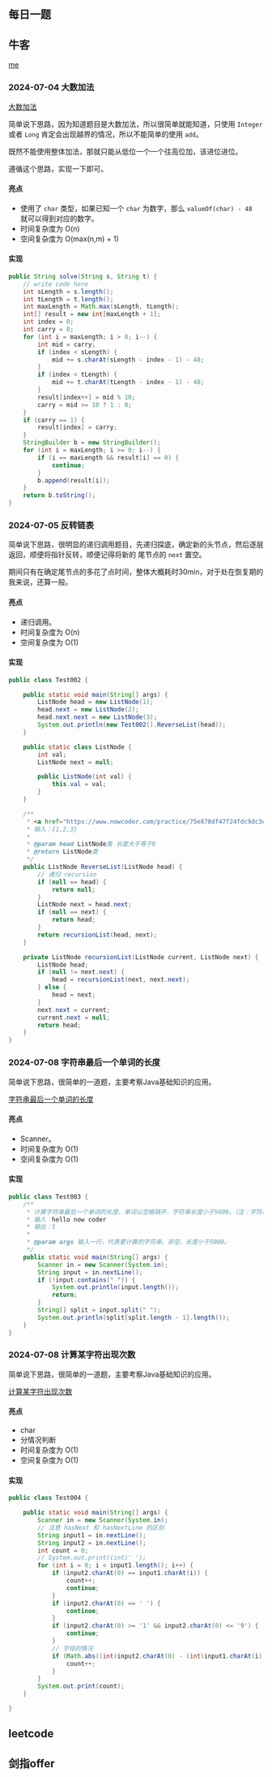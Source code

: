 ## 每日一题

## 牛客

[me](https://www.nowcoder.com/users/635062304)

### 2024-07-04 大数加法

[大数加法](https://www.nowcoder.com/practice/11ae12e8c6fe48f883cad618c2e81475?tpId=196&tqId=37176&rp=1&ru=/exam/oj&qru=/exam/oj&sourceUrl=%2Fexam%2Foj%3Ftab%3D%25E7%25AE%2597%25E6%25B3%2595%25E7%25AF%2587%26topicId%3D196%26page%3D1&difficulty=undefined&judgeStatus=undefined&tags=&title=)

简单说下思路，因为知道题目是大数加法，所以很简单就能知道，只使用 `Integer` 或者 `Long`
肯定会出现越界的情况，所以不能简单的使用 `add`。

既然不能使用整体加法，那就只能从低位一个一个往高位加，该进位进位。

遵循这个思路，实现一下即可。

#### 亮点

- 使用了 `char` 类型，如果已知一个 `char` 为数字，那么 `valueOf(char) - 48 ` 就可以得到对应的数字。
- 时间复杂度为 O(n)
- 空间复杂度为 O(max(n,m) + 1)


#### 实现

```java
public String solve(String s, String t) {
    // write code here
    int sLength = s.length();
    int tLength = t.length();
    int maxLength = Math.max(sLength, tLength);
    int[] result = new int[maxLength + 1];
    int index = 0;
    int carry = 0;
    for (int i = maxLength; i > 0; i--) {
        int mid = carry;
        if (index < sLength) {
            mid += s.charAt(sLength - index - 1) - 48;
        }
        if (index < tLength) {
            mid += t.charAt(tLength - index - 1) - 48;
        }
        result[index++] = mid % 10;
        carry = mid >= 10 ? 1 : 0;
    }
    if (carry == 1) {
        result[index] = carry;
    }
    StringBuilder b = new StringBuilder();
    for (int i = maxLength; i >= 0; i--) {
        if (i == maxLength && result[i] == 0) {
            continue;
        }
        b.append(result[i]);
    }
    return b.toString();
}
```

### 2024-07-05 反转链表

简单说下思路，很明显的递归调用题目，先递归探底，确定新的头节点，然后逐层返回，顺便将指针反转，顺便记得将新的 尾节点的 `next` 置空。

期间只有在确定尾节点的多花了点时间，整体大概耗时30min，对于处在恢复期的我来说，还算一般。

#### 亮点

- 递归调用。
- 时间复杂度为 O(n)
- 空间复杂度为 O(1)


#### 实现

```java
public class Test002 {

    public static void main(String[] args) {
        ListNode head = new ListNode(1);
        head.next = new ListNode(2);
        head.next.next = new ListNode(3);
        System.out.println(new Test002().ReverseList(head));
    }

    public static class ListNode {
        int val;
        ListNode next = null;

        public ListNode(int val) {
            this.val = val;
        }
    }

    /**
     * <a href="https://www.nowcoder.com/practice/75e878df47f24fdc9dc3e400ec6058ca?tpId=295&tqId=23286&ru=/exam/oj&qru=/ta/format-top101/question-ranking&sourceUrl=%2Fexam%2Foj%3Fpage%3D1%26tab%3D%25E7%25AE%2597%25E6%25B3%2595%25E7%25AF%2587%26topicId%3D295%26fromPut%3Dpc_kol_aaaxiu">反转链表</a>
     * 输入：{1,2,3}
     *
     * @param head ListNode类 长度大于等于0
     * @return ListNode类
     */
    public ListNode ReverseList(ListNode head) {
        // 递归 recursion
        if (null == head) {
            return null;
        }
        ListNode next = head.next;
        if (null == next) {
            return head;
        }
        return recursionList(head, next);
    }

    private ListNode recursionList(ListNode current, ListNode next) {
        ListNode head;
        if (null != next.next) {
            head = recursionList(next, next.next);
        } else {
            head = next;
        }
        next.next = current;
        current.next = null;
        return head;
    }
}
```

### 2024-07-08 字符串最后一个单词的长度

简单说下思路，很简单的一道题，主要考察Java基础知识的应用。

[字符串最后一个单词的长度](https://www.nowcoder.com/practice/8c949ea5f36f422594b306a2300315da?tpId=37&tqId=21224&rp=1&ru=/exam/oj/ta&qru=/exam/oj/ta&sourceUrl=%2Fexam%2Foj%2Fta%3FtpId%3D37&difficulty=undefined&judgeStatus=undefined&tags=&title=)

#### 亮点

- Scanner。
- 时间复杂度为 O(1)
- 空间复杂度为 O(1)


#### 实现

```java
public class Test003 {
    /**
     * 计算字符串最后一个单词的长度，单词以空格隔开，字符串长度小于5000。（注：字符串末尾不以空格为结尾）
     * 输入：hello now coder
     * 输出：5
     *
     * @param args 输入一行，代表要计算的字符串，非空，长度小于5000。
     */
    public static void main(String[] args) {
        Scanner in = new Scanner(System.in);
        String input = in.nextLine();
        if (!input.contains(" ")) {
            System.out.println(input.length());
            return;
        }
        String[] split = input.split(" ");
        System.out.println(split[split.length - 1].length());
    }
}
```

### 2024-07-08 计算某字符出现次数

简单说下思路，很简单的一道题，主要考察Java基础知识的应用。

[计算某字符出现次数](https://www.nowcoder.com/practice/a35ce98431874e3a820dbe4b2d0508b1?tpId=37&rp=1&ru=%2Fexam%2Foj%2Fta&qru=%2Fexam%2Foj%2Fta&sourceUrl=%2Fexam%2Foj%2Fta%3FtpId%3D37&difficulty=&judgeStatus=&tags=&title=&gioEnter=menu)

#### 亮点

- char
- 分情况判断
- 时间复杂度为 O(1)
- 空间复杂度为 O(1)


#### 实现

```java
public class Test004 {

    public static void main(String[] args) {
        Scanner in = new Scanner(System.in);
        // 注意 hasNext 和 hasNextLine 的区别
        String input1 = in.nextLine();
        String input2 = in.nextLine();
        int count = 0;
        // System.out.print((int)' ');
        for (int i = 0; i < input1.length(); i++) {
            if (input2.charAt(0) == input1.charAt(i)) {
                count++;
                continue;
            }
            if (input2.charAt(0) == ' ') {
                continue;
            }
            if (input2.charAt(0) >= '1' && input2.charAt(0) <= '9') {
                continue;
            }
            // 字母的情况
            if (Math.abs((int)input2.charAt(0) - (int)input1.charAt(i)) == 32) {
                count++;
            }
        }
        System.out.print(count);
    }

}
```

## leetcode

## 剑指offer

